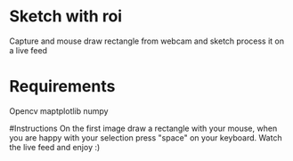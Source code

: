# Sketch with roi
Capture and mouse draw rectangle from webcam and sketch process it on a live feed

# Requirements 
Opencv
maptplotlib
numpy

#Instructions
On the first image draw a rectangle with your mouse, when you are happy with your selection press "space" on your keyboard.
Watch the live feed and enjoy :)
